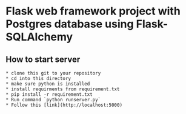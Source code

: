 # Flask web framework project with Postgres database using Flask-SQLAlchemy

## How to start server
    * clone this git to your repository
    * cd into this directory
    * make sure python is installed
    * install requirments from requirement.txt
    * pip install -r requirement.txt
    * Run command `python runserver.py`
    * Follow this [link](http://localhost:5000)
    
